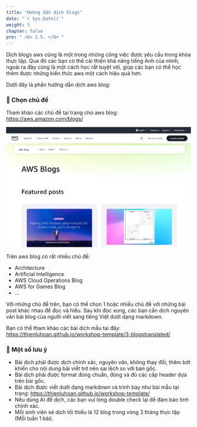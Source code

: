```yaml
---
title: "Hướng dẫn dịch blogs"
date: "`r Sys.Date()`"
weight: 5
chapter: false
pre: " <b> 2.5. </b> "
---
```


Dịch blogs aws cũng là một trong những công việc được yêu cầu trong khóa thực tập. Qua đó các bạn có thể cải thiện khả năng tiếng Anh của mình, ngoài ra đây cũng là một cách học rất tuyệt vời, giúp các bạn có thể học thêm được những kiến thức aws một cách hiệu quả hơn.

Dưới đây là phần hướng dẫn dịch aws blog:

### 📌 Chọn chủ đề
Tham khảo các chủ đề tại trang chủ aws blog: https://aws.amazon.com/blogs/

![awsblog](/images/2-instructions/awsblog.png)

Trên aws blog có rất nhiều chủ đề: 
- Architecture
- Artificial Intelligence
- AWS Cloud Operations Blog
- AWS for Games Blog
- ...

Với những chủ đề trên, bạn có thể chọn 1 hoặc nhiều chủ đề với những bài post khác nhau để đọc và hiểu. Sau khi đọc xong, các bạn cần dịch nguyên văn bài blog của người viết sang tiếng Việt dưới dạng markdown.

Bạn có thể tham khảo các bài dịch mẫu tại đây: https://thienluhoan.github.io/workshop-template/3-blogstranslated/

### 📌 Một số lưu ý

- Bài dịch phải được dịch chính xác, nguyên văn, không thay đổi, thêm bớt khiến cho nội dung bài viết trở nên sai lệch so với bản gốc.
- Bài dịch phải được format đúng chuẩn, đúng và đủ các cấp header dựa trên bài gốc.
- Bài dịch được viết dưới dạng markdown và trình bày như bài mẫu tại trang: https://thienluhoan.github.io/workshop-template/
- Nếu dùng AI để dịch, các bạn vui lòng double check lại để đảm bảo tính chính xác.
- Mỗi sinh viên sẽ dịch tối thiếu là 12 blog trong vòng 3 tháng thực tập (Mỗi tuần 1 bài).
